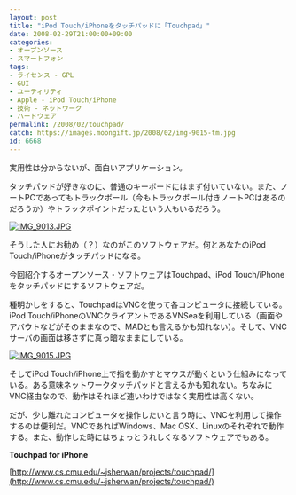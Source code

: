 ```yaml
---
layout: post
title: "iPod Touch/iPhoneをタッチパッドに「Touchpad」"
date: 2008-02-29T21:00:00+09:00
categories:
- オープンソース
- スマートフォン
tags: 
- ライセンス - GPL
- GUI
- ユーティリティ
- Apple - iPod Touch/iPhone
- 技術 - ネットワーク
- ハードウェア
permalink: /2008/02/touchpad/
catch: https://images.moongift.jp/2008/02/img-9015-tm.jpg
id: 6668
---
```

実用性は分からないが、面白いアプリケーション。

  

タッチパッドが好きなのに、普通のキーボードにはまず付いていない。また、ノートPCであってもトラックボール（今もトラックボール付きノートPCはあるのだろうか）やトラックポイントだったという人もいるだろう。

  

[![IMG_9013.JPG](https://images.moongift.jp/2008/02/img-9013-tm.jpg)](https://images.moongift.jp/2008/02/img-9013.jpg)

  

そうした人にお勧め（？）なのがこのソフトウェアだ。何とあなたのiPod Touch/iPhoneがタッチパッドになる。

  

今回紹介するオープンソース・ソフトウェアはTouchpad、iPod Touch/iPhoneをタッチパッドにするソフトウェアだ。

  
  
<!--more-->  

種明かしをすると、TouchpadはVNCを使って各コンピュータに接続している。iPod Touch/iPhoneのVNCクライアントであるVNSeaを利用している（画面やアバウトなどがそのままなので、MADとも言えるかも知れない）。そして、VNCサーバの画面は移さずに真っ暗なままにしている。

  

[![IMG_9015.JPG](https://images.moongift.jp/2008/02/img-9015-tm.jpg)](https://images.moongift.jp/2008/02/img-9015.jpg)

  

そしてiPod Touch/iPhone上で指を動かすとマウスが動くという仕組みになっている。ある意味ネットワークタッチパッドと言えるかも知れない。ちなみにVNC経由なので、動作はそれほど速いわけではなく実用性は高くない。

  

だが、少し離れたコンピュータを操作したいと言う時に、VNCを利用して操作するのは便利だ。VNCであればWindows、Mac OSX、Linuxのそれぞれで動作する。また、動作した時にはちょっとうれしくなるソフトウェアでもある。

  

**Touchpad for iPhone**  
  
[http://www.cs.cmu.edu/~jsherwan/projects/touchpad/](http://www.cs.cmu.edu/~jsherwan/projects/touchpad/)

  
